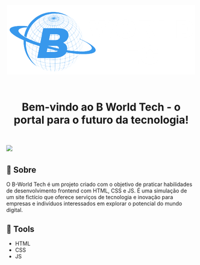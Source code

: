 <h1 align="center">
<img src="img/logo/logo.png">
<br><br>
<p>Bem-vindo ao B World Tech - o portal para o futuro da tecnologia!<p>
</h1>

<h1>
<img src="img/readme/Sem-Título-1.png">
</h1>

## 📕 Sobre

<p>O B-World Tech é um projeto criado com o objetivo de praticar habilidades de desenvolvimento frontend com HTML, CSS e JS. É uma simulação de um site fictício que oferece serviços de tecnologia e inovação para empresas e indivíduos interessados em explorar o potencial do mundo digital.<p>

## 🔨 Tools

- HTML
- CSS
- JS


